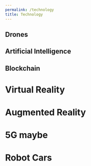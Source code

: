 ```yaml
---
permalink: /technology
title: Technology
---
```




## Drones

## Artificial Intelligence

## Blockchain

# Virtual Reality

# Augmented Reality

# 5G maybe

# Robot Cars

[Announcing the Expansion of the Clean Network to Safeguard America’s Assets]: https://www.state.gov/announcing-the-expansion-of-the-clean-network-to-safeguard-americas-assets/
